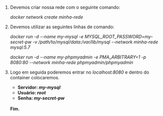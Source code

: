 1. Devemos criar nossa rede com o seguinte comando:

    <i>docker network create minha-rede</i> 

2. Devemos utilizar as seguintes linhas de comando:

    <i>docker run -d --name my-mysql -e MYSQL_ROOT_PASSWORD=my-secret-pw -v /path/to/mysql/data:/var/lib/mysql --network minha-rede mysql:5.7</i> 

   <i>docker run -d --name my-phpmyadmin -e PMA_ARBITRARY=1 -p 8080:80 --network minha-rede phpmyadmin/phpmyadmin</i> 

3. Logo em seguida poderemos entrar no <i>localhost:8080</i> e dentro do container colocaremos.<br>
    <ul>
    <li><strong>Servidor: <strong> <i> my-mysql </i>
    <li><strong>Usuário: <strong> <i> root</i>
    <li><strong>Senha: <strong> <i> my-secret-pw </i>
        </ul>
   <br>Fim.
